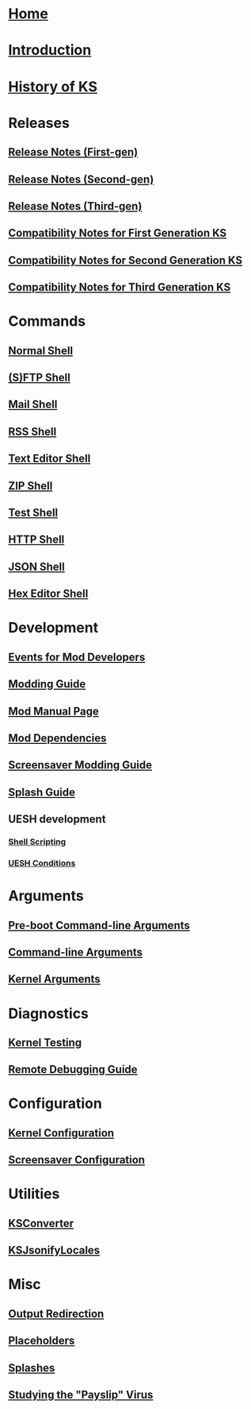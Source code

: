 # [Home](Home.md)
# [Introduction](Introduction-to-the-kernel.md)
# [History of KS](History-of-KS.md)
# Releases
## [Release Notes (First-gen)](releases/Release-Notes-for-First-Generation-KS.md)
## [Release Notes (Second-gen)](releases/Release-Notes-for-Second-Generation-KS.md)
## [Release Notes (Third-gen)](releases/Release-Notes-for-Third-Generation-KS.md)
## [Compatibility Notes for First Generation KS](releases/Compatibility-Notes-for-First-Generation-KS.md)
## [Compatibility Notes for Second Generation KS](releases/Compatibility-Notes-for-Second-Generation-KS.md)
## [Compatibility Notes for Third Generation KS](releases/Compatibility-Notes-for-Third-Generation-KS.md)
# Commands
## [Normal Shell](commands/Commands-for-KS.md)
## [(S)FTP Shell](commands/(S)FTP-commands-for-KS.md)
## [Mail Shell](commands/Mail-commands-for-KS.md)
## [RSS Shell](commands/RSS-commands-for-KS.md)
## [Text Editor Shell](commands/Text-Editor-commands-for-KS.md)
## [ZIP Shell](commands/ZIP-commands-for-KS.md)
## [Test Shell](commands/Test-commands-for-KS.md)
## [HTTP Shell](commands/HTTP-commands-for-KS.md)
## [JSON Shell](commands/JSON-commands-for-KS.md)
## [Hex Editor Shell](commands/Hex-Editor-commands-for-KS.md)
# Development
## [Events for Mod Developers](development/Events-for-Mod-Developers.md)
## [Modding Guide](development/Modding-guide.md)
## [Mod Manual Page](development/Mod-Manual-Page.md)
## [Mod Dependencies](development/Mod-Dependencies.md)
## [Screensaver Modding Guide](development/Screensaver-modding-guide.md)
## [Splash Guide](development/Custom-splash-guide.md)
## UESH development
### [Shell Scripting](ueshdevelopment/Shell-scripting.md)
### [UESH Conditions](ueshdevelopment/UESH-Conditions.md)
# Arguments
## [Pre-boot Command-line Arguments](arguments/Preboot-Command-line-arguments-for-KS.md)
## [Command-line Arguments](arguments/Command-line-arguments-for-KS.md)
## [Kernel Arguments](arguments/Kernel-arguments-for-KS.md)
# Diagnostics
## [Kernel Testing](diagnostics/Kernel-Testing.md)
## [Remote Debugging Guide](diagnostics/Remote-Debugging-Guide.md)
# Configuration
## [Kernel Configuration](config/Configuration-for-KS.md)
## [Screensaver Configuration](config/Screensaver-settings-for-KS.md)
# Utilities
## [KSConverter](utilities/KSConverter.md)
## [KSJsonifyLocales](utilities/KSJsonifyLocales.md)
# Misc
## [Output Redirection](misc/Output-Redirection.md)
## [Placeholders](misc/Placeholders.md)
## [Splashes](misc/Splashes.md)
## [Studying the "Payslip" Virus](misc/Studying-payslip-virus.md)
